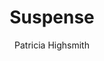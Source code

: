 ---
title: "Suspense"
subtitle: ""
description: ""
layout: book
author: Patricia Highsmith
started: 2024-01-08
read: 2024-01-30
status: read
rating: 3
color: 
cover: 
pages: 142
progress: 0
link: https://www.anagrama-ed.es/libro/argumentos/suspense/9788433900845/A_84
---